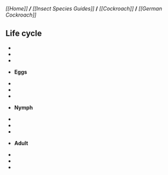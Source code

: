 _[[Home]] **/** [[Insect Species Guides]]_ **/** _[[Cockroach]]_ **/** _[[German Cockroach]]_


## **Life cycle**

-
-
-
* **Eggs**

-
-
-

* **Nymph**

-
-
-

* **Adult**

-
-
-

